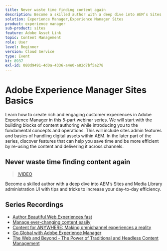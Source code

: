 ```yaml
---
title: Never waste time finding content again
description: Become a skilled author with a deep dive into AEM’s Sites and Media Library administration UI with tips and tricks to increase your day-to-day efficiency
solution: Experience Manager,Experience Manager Sites
product: experience manager
sub-product: sites
feature: Adobe Asset Link
topic: Content Management
role: User
level: Beginner
version: Cloud Service
type: Event
kt: 8937
exl-id: 080d9491-4d0a-4336-a4e0-a82d7bf5a278
---
```

# Adobe Experience Manager Sites Basics

Learn how to create rich and engaging customer experiences in Adobe Experience Manager in this 5-part webinar series. We will start with the building blocks of content authoring while introducing you to the fundamental concepts and operations. This will include sites admin features and basics of handling digital assets within AEM. In the later part of the series, discover features that can help you save time and be more efficient by re-using the content and delivering it across channels.

## Never waste time finding content again

>[!VIDEO](https://video.tv.adobe.com/v/336983/?quality=12&learn=on&hidetitle=true)

Become a skilled author with a deep dive into AEM’s Sites and Media Library administration UI with tips and tricks to increase your day-to-day efficiency.

## Series Recordings

* [Author Beautiful Web Experiences fast](authoring-fundamentals.md)
* [Manage ever-changing content easily](collaboration-tools.md)
* [Content for ANYWHERE: Making omnichannel experiences a reality](omnichannel-experiences.md)
* [Go Global with Adobe Experience Manager](multi-site-management-web-translation.md)
* [The Web and Beyond - The Power of Traditional and Headless Content Management](traditional-headless-content-management.md)
